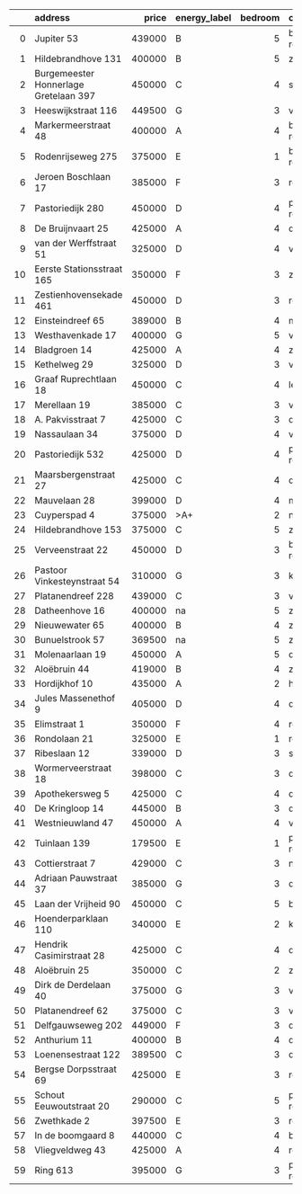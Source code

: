 |    | address                               |   price | energy_label   |   bedroom | city                |   house_age |   house_id |
|---:|:--------------------------------------|--------:|:---------------|----------:|:--------------------|------------:|-----------:|
|  0 | Jupiter 53                            |  439000 | B              |         5 | berkel-en-rodenrijs |          51 |   43493158 |
|  1 | Hildebrandhove 131                    |  400000 | B              |         5 | zoetermeer          |          45 |   43495847 |
|  2 | Burgemeester Honnerlage Gretelaan 397 |  450000 | C              |         4 | schiedam            |          35 |   43481836 |
|  3 | Heeswijkstraat 116                    |  449500 | G              |         3 | voorburg            |          74 |   43483781 |
|  4 | Markermeerstraat 48                   |  400000 | A              |         4 | berkel-en-rodenrijs |          14 |   43407490 |
|  5 | Rodenrijseweg 275                     |  375000 | E              |         1 | berkel-en-rodenrijs |         104 |   43472231 |
|  6 | Jeroen Boschlaan 17                   |  385000 | F              |         3 | rotterdam           |          93 |   43470370 |
|  7 | Pastoriedijk 280                      |  450000 | D              |         4 | pernis-rotterdam    |         124 |   42316553 |
|  8 | De Bruijnvaart 25                     |  425000 | A              |         4 | den-haag            |          21 |   43407078 |
|  9 | van der Werffstraat 51                |  325000 | D              |         4 | vlaardingen         |          65 |   43400613 |
| 10 | Eerste Stationsstraat 165             |  350000 | F              |         3 | zoetermeer          |         117 |   43492578 |
| 11 | Zestienhovensekade 461                |  450000 | D              |         3 | rotterdam           |          66 |   43408068 |
| 12 | Einsteindreef 65                      |  389000 | B              |         4 | maassluis           |          41 |   43408652 |
| 13 | Westhavenkade 17                      |  400000 | G              |         5 | vlaardingen         |         124 |   42196845 |
| 14 | Bladgroen 14                          |  425000 | A              |         4 | zoetermeer          |          36 |   43406442 |
| 15 | Kethelweg 29                          |  325000 | D              |         3 | vlaardingen         |          91 |   43452830 |
| 16 | Graaf Ruprechtlaan 18                 |  450000 | C              |         4 | leidschendam        |          59 |   43490706 |
| 17 | Merellaan 19                          |  385000 | C              |         3 | vlaardingen         |          88 |   43492016 |
| 18 | A. Pakvisstraat 7                     |  425000 | C              |         3 | den-haag            |          42 |   43496246 |
| 19 | Nassaulaan 34                         |  375000 | D              |         4 | vlaardingen         |          86 |   43402797 |
| 20 | Pastoriedijk 532                      |  425000 | D              |         4 | pernis-rotterdam    |        2024 |   43405993 |
| 21 | Maarsbergenstraat 27                  |  425000 | C              |         4 | den-haag            |          75 |   43497367 |
| 22 | Mauvelaan 28                          |  399000 | D              |         4 | maassluis           |          63 |   43409225 |
| 23 | Cuyperspad 4                          |  375000 | >A+            |         2 | nootdorp            |          21 |   43489041 |
| 24 | Hildebrandhove 153                    |  375000 | C              |         5 | zoetermeer          |          46 |   43498791 |
| 25 | Verveenstraat 22                      |  450000 | D              |         3 | berkel-en-rodenrijs |          64 |   43485847 |
| 26 | Pastoor Vinkesteynstraat 54           |  310000 | G              |         3 | kwintsheul          |          86 |   43459042 |
| 27 | Platanendreef 228                     |  439000 | C              |         3 | vlaardingen         |          38 |   42321057 |
| 28 | Datheenhove 16                        |  400000 | na             |         5 | zoetermeer          |          48 |   43402220 |
| 29 | Nieuwewater 65                        |  400000 | B              |         4 | zoetermeer          |          50 |   43491452 |
| 30 | Bunuelstrook 57                       |  369500 | na             |         5 | zoetermeer          |          46 |   43402563 |
| 31 | Molenaarlaan 19                       |  450000 | A              |         5 | de-lier             |          23 |   43408456 |
| 32 | Aloëbruin 44                          |  419000 | B              |         4 | zoetermeer          |          34 |   43401627 |
| 33 | Hordijkhof 10                         |  435000 | A              |         2 | honselersdijk       |          23 |   43403708 |
| 34 | Jules Massenethof 9                   |  405000 | D              |         4 | den-haag            |          43 |   42313778 |
| 35 | Elimstraat 1                          |  350000 | F              |         4 | rotterdam           |          66 |   43497013 |
| 36 | Rondolaan 21                          |  325000 | E              |         1 | rotterdam           |         108 |   42116063 |
| 37 | Ribeslaan 12                          |  339000 | D              |         3 | schiedam            |          69 |   43497423 |
| 38 | Wormerveerstraat 18                   |  398000 | C              |         3 | den-haag            |          74 |   43465786 |
| 39 | Apothekersweg 5                       |  425000 | C              |         4 | delft               |          34 |   42327517 |
| 40 | De Kringloop 14                       |  445000 | B              |         3 | delft               |          32 |   43401598 |
| 41 | Westnieuwland 47                      |  450000 | A              |         4 | vlaardingen         |          25 |   42321236 |
| 42 | Tuinlaan 139                          |  179500 | E              |         1 | pernis-rotterdam    |         124 |   43415001 |
| 43 | Cottierstraat 7                       |  429000 | C              |         3 | naaldwijk           |          33 |   43465417 |
| 44 | Adriaan Pauwstraat 37                 |  385000 | G              |         3 | delft               |          96 |   43494940 |
| 45 | Laan der Vrijheid 90                  |  450000 | C              |         5 | bergschenhoek       |          57 |   43415959 |
| 46 | Hoenderparklaan 110                   |  340000 | E              |         2 | kwintsheul          |          99 |   43487870 |
| 47 | Hendrik Casimirstraat 28              |  425000 | C              |         4 | delft               |          75 |   43474953 |
| 48 | Aloëbruin 25                          |  350000 | C              |         2 | zoetermeer          |          34 |   43400513 |
| 49 | Dirk de Derdelaan 40                  |  375000 | G              |         3 | vlaardingen         |          65 |   43406419 |
| 50 | Platanendreef 62                      |  375000 | C              |         3 | vlaardingen         |          39 |   43404240 |
| 51 | Delfgauwseweg 202                     |  449000 | F              |         3 | delft               |          97 |   43402388 |
| 52 | Anthurium 11                          |  400000 | B              |         4 | de-lier             |          42 |   43490064 |
| 53 | Loenensestraat 122                    |  389500 | C              |         3 | den-haag            |         118 |   42324079 |
| 54 | Bergse Dorpsstraat 69                 |  425000 | E              |         3 | rotterdam           |         103 |   42302697 |
| 55 | Schout Eeuwoutstraat 20               |  290000 | C              |         5 | pernis-rotterdam    |          47 |   43408539 |
| 56 | Zwethkade 2                           |  397500 | E              |         3 | rotterdam           |         124 |   42352656 |
| 57 | In de boomgaard 8                     |  440000 | C              |         4 | bergschenhoek       |          56 |   43497516 |
| 58 | Vliegveldweg 43                       |  425000 | A              |         4 | rotterdam           |          65 |   43473799 |
| 59 | Ring 613                              |  395000 | G              |         3 | pernis-rotterdam    |          97 |   43496243 |